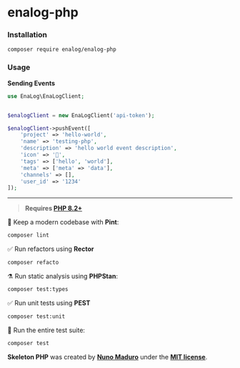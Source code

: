 # enalog-php

### Installation

```
composer require enalog/enalog-php
```

### Usage 

**Sending Events**

```php
use EnaLog\EnaLogClient;


$enalogClient = new EnaLogClient('api-token');

$enalogClient->pushEvent([
    'project' => 'hello-world',
    'name' => 'testing-php',
    'description' => 'hello world event description',
    'icon' => '👀',
    'tags' => ['hello', 'world'],
    'meta' => ['meta' => 'data'],
    'channels' => [],
    'user_id' => '1234'
]);
```

------

> **Requires [PHP 8.2+](https://php.net/releases/)**

🧹 Keep a modern codebase with **Pint**:
```bash
composer lint
```

✅ Run refactors using **Rector**
```bash
composer refacto
```

⚗️ Run static analysis using **PHPStan**:
```bash
composer test:types
```

✅ Run unit tests using **PEST**
```bash
composer test:unit
```

🚀 Run the entire test suite:
```bash
composer test
```

**Skeleton PHP** was created by **[Nuno Maduro](https://twitter.com/enunomaduro)** under the **[MIT license](https://opensource.org/licenses/MIT)**.
